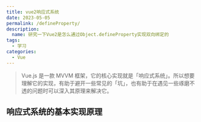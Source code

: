 ```yaml
---
title: vue2响应式系统
date: 2023-05-05
permalink: /defineProperty/
description: 
  name: 研究一下Vue2是怎么通过Object.defineProperty实现双向绑定的
tags:
  - 学习
categories:
  - Vue
---
```


> Vue.js 是一款 MVVM 框架，它的核心实现就是「响应式系统」。所以想要理解它的实现，有助于避开一些常见的「坑」，也有助于在遇见一些琢磨不透的问题时可以深入其原理来解决它。

## 响应式系统的基本实现原理

